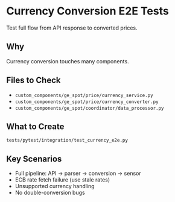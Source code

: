 # Currency Conversion E2E Tests

Test full flow from API response to converted prices.

## Why

Currency conversion touches many components.

## Files to Check

- `custom_components/ge_spot/price/currency_service.py`
- `custom_components/ge_spot/price/currency_converter.py`
- `custom_components/ge_spot/coordinator/data_processor.py`

## What to Create

`tests/pytest/integration/test_currency_e2e.py`

## Key Scenarios

- Full pipeline: API → parser → conversion → sensor
- ECB rate fetch failure (use stale rates)
- Unsupported currency handling
- No double-conversion bugs
